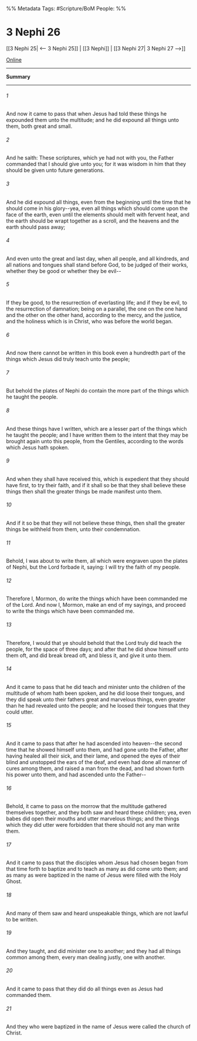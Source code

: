 %% Metadata
Tags: #Scripture/BoM
People: 
%%
# 3 Nephi 26
[[3 Nephi 25| <-- 3 Nephi 25]] | [[3 Nephi]] | [[3 Nephi 27| 3 Nephi 27 -->]]

[Online](https://churchofjesuschrist.org/study/scriptures/bofm/3-ne/26?lang=eng)

---
__Summary__



---
###### 1
And now it came to pass that when Jesus had told these things he expounded them unto the multitude; and he did expound all things unto them, both great and small.
###### 2
And he saith: These scriptures, which ye had not with you, the Father commanded that I should give unto you; for it was wisdom in him that they should be given unto future generations.
###### 3
And he did expound all things, even from the beginning until the time that he should come in his glory--yea, even all things which should come upon the face of the earth, even until the elements should melt with fervent heat, and the earth should be wrapt together as a scroll, and the heavens and the earth should pass away;
###### 4
And even unto the great and last day, when all people, and all kindreds, and all nations and tongues shall stand before God, to be judged of their works, whether they be good or whether they be evil--
###### 5
If they be good, to the resurrection of everlasting life; and if they be evil, to the resurrection of damnation; being on a parallel, the one on the one hand and the other on the other hand, according to the mercy, and the justice, and the holiness which is in Christ, who was before the world began.
###### 6
And now there cannot be written in this book even a hundredth part of the things which Jesus did truly teach unto the people;
###### 7
But behold the plates of Nephi do contain the more part of the things which he taught the people.
###### 8
And these things have I written, which are a lesser part of the things which he taught the people; and I have written them to the intent that they may be brought again unto this people, from the Gentiles, according to the words which Jesus hath spoken.
###### 9
And when they shall have received this, which is expedient that they should have first, to try their faith, and if it shall so be that they shall believe these things then shall the greater things be made manifest unto them.
###### 10
And if it so be that they will not believe these things, then shall the greater things be withheld from them, unto their condemnation.
###### 11
Behold, I was about to write them, all which were engraven upon the plates of Nephi, but the Lord forbade it, saying: I will try the faith of my people.
###### 12
Therefore I, Mormon, do write the things which have been commanded me of the Lord. And now I, Mormon, make an end of my sayings, and proceed to write the things which have been commanded me.
###### 13
Therefore, I would that ye should behold that the Lord truly did teach the people, for the space of three days; and after that he did show himself unto them oft, and did break bread oft, and bless it, and give it unto them.
###### 14
And it came to pass that he did teach and minister unto the children of the multitude of whom hath been spoken, and he did loose their tongues, and they did speak unto their fathers great and marvelous things, even greater than he had revealed unto the people; and he loosed their tongues that they could utter.
###### 15
And it came to pass that after he had ascended into heaven--the second time that he showed himself unto them, and had gone unto the Father, after having healed all their sick, and their lame, and opened the eyes of their blind and unstopped the ears of the deaf, and even had done all manner of cures among them, and raised a man from the dead, and had shown forth his power unto them, and had ascended unto the Father--
###### 16
Behold, it came to pass on the morrow that the multitude gathered themselves together, and they both saw and heard these children; yea, even babes did open their mouths and utter marvelous things; and the things which they did utter were forbidden that there should not any man write them.
###### 17
And it came to pass that the disciples whom Jesus had chosen began from that time forth to baptize and to teach as many as did come unto them; and as many as were baptized in the name of Jesus were filled with the Holy Ghost.
###### 18
And many of them saw and heard unspeakable things, which are not lawful to be written.
###### 19
And they taught, and did minister one to another; and they had all things common among them, every man dealing justly, one with another.
###### 20
And it came to pass that they did do all things even as Jesus had commanded them.
###### 21
And they who were baptized in the name of Jesus were called the church of Christ.



